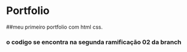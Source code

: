 # Portfolio
##meu primeiro portfolio com html css.
### o codigo se encontra na segunda ramificação 02 da branch
